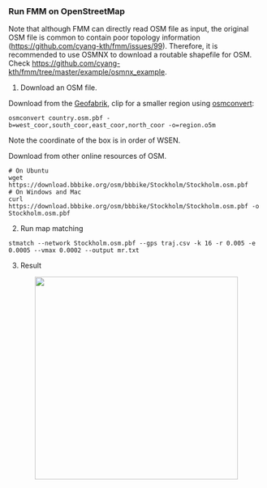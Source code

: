 ### Run FMM on OpenStreetMap

Note that although FMM can directly read OSM file as input, the original OSM file is common to contain poor topology information (https://github.com/cyang-kth/fmm/issues/99). Therefore, it is recommended to use OSMNX to download a routable shapefile for OSM. Check https://github.com/cyang-kth/fmm/tree/master/example/osmnx_example. 

1. Download an OSM file.

Download from the [Geofabrik](https://download.geofabrik.de/index.html), clip for a smaller region using [osmconvert](https://wiki.openstreetmap.org/wiki/Osmconvert):  

```
osmconvert country.osm.pbf -b=west_coor,south_coor,east_coor,north_coor -o=region.o5m
```

Note the coordinate of the box is in order of WSEN.

Download from other online resources of OSM.

```
# On Ubuntu
wget https://download.bbbike.org/osm/bbbike/Stockholm/Stockholm.osm.pbf
# On Windows and Mac
curl https://download.bbbike.org/osm/bbbike/Stockholm/Stockholm.osm.pbf -o Stockholm.osm.pbf
```

2. Run map matching

```
stmatch --network Stockholm.osm.pbf --gps traj.csv -k 16 -r 0.005 -e 0.0005 --vmax 0.0002 --output mr.txt
```

3. Result

<div align="center">
  <img src="result.png" width="400">
</div>
